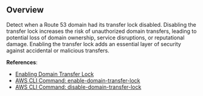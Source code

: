 ## Overview

Detect when a Route 53 domain had its transfer lock disabled. Disabling the transfer lock increases the risk of unauthorized domain transfers, leading to potential loss of domain ownership, service disruptions, or reputational damage. Enabling the transfer lock adds an essential layer of security against accidental or malicious transfers.

**References**:
- [Enabling Domain Transfer Lock](https://docs.aws.amazon.com/Route53/latest/DeveloperGuide/domain-lock.html)
- [AWS CLI Command: enable-domain-transfer-lock](https://docs.aws.amazon.com/cli/latest/reference/route53domains/enable-domain-transfer-lock.html)
- [AWS CLI Command: disable-domain-transfer-lock](https://docs.aws.amazon.com/cli/latest/reference/route53domains/disable-domain-transfer-lock.html)
